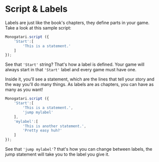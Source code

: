 # Script & Labels

Labels are just like the book's chapters, they define parts in your game. Take a look at this sample script:

```javascript
Monogatari.script ({
    'Start':[
        'This is a statement.'
    ]
});
```

See that `'Start'` string? That's how a label is defined. Your game will always start in that `'Start'` label and every game must have one.

Inside it, you'll see a statement, which are the lines that tell your story and the way you'll do many things. As labels are as chapters, you can have as many as you want!

```javascript
Monogatari.script ({
    'Start':[
        'This is a statement.',
        'jump mylabel'
    ],
    'mylabel':[
        'This is another statement.',
        'Pretty easy huh?'
    ]
});
```

See that `'jump mylabel'`? that's how you can change between labels, the jump statement will take you to the label you give it.

